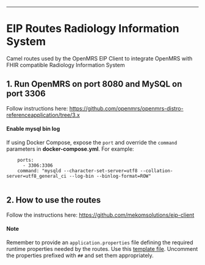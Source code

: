 ------

# EIP Routes Radiology Information System

Camel routes used by the OpenMRS EIP Client to integrate OpenMRS with FHIR compatible Radiology Information System

## 1. Run OpenMRS on port 8080 and MySQL on port 3306

Follow instructions here: https://github.com/openmrs/openmrs-distro-referenceapplication/tree/3.x

#### Enable mysql bin log
If using Docker Compose, expose the `port` and override the `command` parameters in **docker-compose.yml**. For example:

```
    ports:
      - 3306:3306
    command: "mysqld --character-set-server=utf8 --collation-server=utf8_general_ci --log-bin --binlog-format=ROW"
    
```

## 2. How to use the routes

Follow the instructions here: https://github.com/mekomsolutions/eip-client

#### Note
Remember to provide an `application.properties` file defining the required runtime properties needed by the routes. Use this [template file](src/test/resources/application.properties). Uncomment the properties prefixed with `##` and set them appropriately.